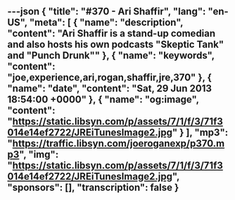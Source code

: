 ---json
{
  "title": "#370 - Ari Shaffir",
  "lang": "en-US",
  "meta": [
    {
      "name": "description",
      "content": "Ari Shaffir is a stand-up comedian and also hosts his own podcasts \"Skeptic Tank\" and \"Punch Drunk\""
    },
    {
      "name": "keywords",
      "content": "joe,experience,ari,rogan,shaffir,jre,370"
    },
    {
      "name": "date",
      "content": "Sat, 29 Jun 2013 18:54:00 +0000"
    },
    {
      "name": "og:image",
      "content": "https://static.libsyn.com/p/assets/7/1/f/3/71f3014e14ef2722/JREiTunesImage2.jpg"
    }
  ],
  "mp3": "https://traffic.libsyn.com/joeroganexp/p370.mp3",
  "img": "https://static.libsyn.com/p/assets/7/1/f/3/71f3014e14ef2722/JREiTunesImage2.jpg",
  "sponsors": [],
  "transcription": false
}
---
<episode-header />

<timemark seconds="0" />

<transcribe-call-to-action />

<episode-footer />